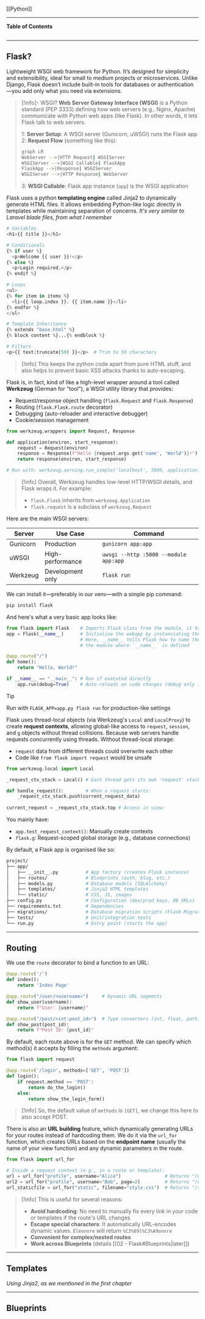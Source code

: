 [[Python]]
***
**Table of Contents**
```table-of-contents
```

****
## Flask?

Lightweight WSGI web framework for Python. It’s designed for simplicity and extensibility, ideal for small to medium projects or microservices. 
Unlike Django, Flask doesn’t include built-in tools for databases or authentication—you add only what you need via extensions.

> [!info]- WSGI?
> **Web Server Gateway Interface (WSGI)** is a Python standard (PEP 3333) defining how web servers (e.g., Nginx, Apache) communicate with Python web apps (like Flask). In other words, it lets Flask talk to web servers.
> 
> 1: **Server Setup**: A WSGI server (Gunicorn, uWSGI) runs the Flask app
> 2: **Request Flow** (something like this):
> ```bash
> graph LR
> WebServer -->|HTTP Request| WSGIServer
> WSGIServer -->|WSGI Callable| FlaskApp
> FlaskApp -->|Response| WSGIServer
> WSGIServer -->|HTTP Response| WebServer
> ```
>3: **WSGI Callable**: Flask app instance (`app`) is the WSGI application
> 

Flask uses a python **templating engine** called Jinja2 to dynamically generate HTML files. It allows embedding Python-like logic directly in templates while maintaining separation of concerns.
	*It's very similar to Laravel blade files, from what I remember*
```python
# Variables
<h1>{{ title }}</h1>

# Conditionals
{% if user %}
  <p>Welcome {{ user }}!</p>
{% else %}
  <p>Login required.</p>
{% endif %}

# Loops
<ul>
{% for item in items %}
  <li>{{ loop.index }}. {{ item.name }}</li>
{% endfor %}
</ul>

# Template Inheritance
{% extends "base.html" %}
{% block content %}...{% endblock %}

# Filters
<p>{{ text|truncate(50) }}</p>  # Trim to 50 characters
```
> [!info]
> This keeps the python code apart from pure HTML stuff, and also helps to prevent basic XSS attacks thanks to auto-escaping.

Flask is, in fact, kind of like a high-level wrapper around a tool called **Werkzeug** (German for "tool"), a WSGI utility library that provides:
- Request/response object handling (`flask.Request` and `flask.Response`)
- Routing (`flask.Flask.route` decorator)
- Debugging (auto-reloader and interactive debugger)
- Cookie/session management
```python
from werkzeug.wrappers import Request, Response

def application(environ, start_response):
    request = Request(environ)
    response = Response(f"Hello {request.args.get('name', 'World')}!")
    return response(environ, start_response)

# Run with: werkzeug.serving.run_simple('localhost', 5000, application)
```
> [!info]
> Overall, Werkzeug handles low-level HTTP/WSGI details, and Flask wraps it. 
> For example:
> - `flask.Flask` inherits from `werkzeug.Application`
>- `flask.request` is a subclass of `werkzeug.Request`

Here are the main WSGI servers:

| **Server** | **Use Case**     | **Command**                           |
| ---------- | ---------------- | ------------------------------------- |
| Gunicorn   | Production       | `gunicorn app:app`                    |
| uWSGI      | High-performance | `uwsgi --http :5000 --module app:app` |
| Werkzeug   | Development only | `flask run`                           |

We can install it—preferably in our venv—with a simple pip command:
```bash
pip install flask
```

And here's what a very basic app looks like:
```python
from flask import Flask    # Imports Flask class from the module, it handles most basic features
app = Flask(__name__)      # Initialise the webapp by instanciating the `Flask` class
                           # Here, __name__ tells Flask how to name the app, and where to find resources relative to
                           # the module where `__name__` is defined

@app.route("/")
def home():
    return "Hello, World!"

if __name__ == "__main__": # Run if executed directly
    app.run(debug=True)    # Auto-reloads on code changes (debug only in dev, of course)
```
> [!tip]
>Run with `FLASK_APP=app.py flask run` for production-like settings

Flask uses thread-local objects (via Werkzeug's `Local` and `LocalProxy`) to create **request contexts**, allowing global-like access to `request`, `session`, and `g` objects without thread collisions.
Because web servers handle requests concurrently using threads. Without thread-local storage:
- `request` data from different threads could overwrite each other
- Code like `from flask import request` would be unsafe
```python
from werkzeug.local import Local

_request_ctx_stack = Local() # Each thread gets its own 'request' stack

def handle_request():        # When a request starts:
    _request_ctx_stack.push(current_request_data)
    
current_request = _request_ctx_stack.top # Access in view:
```

You mainly have:
- `app.test_request_context()`: Manually create contexts
- `flask.g`: Request-scoped global storage (e.g., database connections)

By default, a Flask app is organised like so:
```bash
project/
├── app/  
│   ├── __init__.py          # App factory (creates Flask instance)
│   ├── routes/              # Blueprints (auth, blog, etc.)
│   ├── models.py            # Database models (SQLAlchemy) 
│   ├── templates/           # Jinja2 HTML templates
│   └── static/              # CSS, JS, images
├── config.py                # Configuration (dev/prod keys, DB URLs)  
├── requirements.txt         # Dependencies
├── migrations/              # Database migration scripts (Flask-Migrate)  
├── tests/                   # Unit/integration tests
└── run.py                   # Entry point (starts the app)
```


***
## Routing

We use the `route` decorator to bind a function to an URL:
```python
@app.route('/')
def index():
    return 'Index Page'

@app.route("/user/<username>")     # Dynamic URL segments
def show_user(username):
    return f"User: {username}"

@app.route("/post/<int:post_id>")  # Type converters (int, float, path)
def show_post(post_id):
    return f"Post ID: {post_id}"
```

By default, each route above is for the `GET` method. We can specify which method(s) it accepts by filling the `methods` argument:
```python
from flask import request

@app.route('/login', methods=['GET', 'POST'])
def login():
    if request.method == 'POST':
        return do_the_login()
    else:
        return show_the_login_form()
```
> [!info]
> So, the default value of `methods` is `[GET]`, we change this here to also accept POST.

There is also an **URL building** feature, which dynamically generating URLs for your routes instead of hardcoding them.
We do it via the `url_for` function, which creates URLs based on the **endpoint name** (usually the name of your view function) and any dynamic parameters in the route.
```python
from flask import url_for

# Inside a request context (e.g., in a route or template):
url = url_for("profile", username="Alice")                # Returns "/user/Alice"
url2 = url_for("profile", username="Bob", page=2)         # Returns "/user/Bob?page=2"
url_staticfile = url_for("static", filename="style.css")  # Returns "/static/style.css"
```
> [!info]
> This is useful for several reasons:
> - **Avoid hardcoding**: No need to manually fix every link in your code or templates if the route's URL changes
> - **Escape special characters**: It automatically URL-encodes dynamic values. `Éléonore` will return `%C3%89l%C3%A9onore`
> - **Convenient for complex/nested routes**
> - **Work across Blueprints** (details [[02 - Flask#Blueprints|later]])


***
## Templates
*Using Jinja2, as we mentioned in the first chapter*




***
## Blueprints